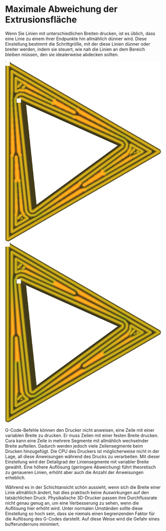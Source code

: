 Maximale Abweichung der Extrusionsfläche
====
Wenn Sie Linien mit unterschiedlichen Breiten drucken, ist es üblich, dass eine Linie zu einem ihrer Endpunkte hin allmählich dünner wird. Diese Einstellung bestimmt die Schrittgröße, mit der diese Linien dünner oder breiter werden, indem sie steuert, wie nah die Linien an dem Bereich bleiben müssen, den sie idealerweise abdecken sollten.

<!--screenshot {
"image_path": "meshfix_maximum_extrusion_area_deviation_high.png",
"models": [{"script": "twisted_triangular_hole.scad"}],
"camera_position": [0, 0, 60],
"settings": {
	"meshfix_maximum_resolution": 0.5,
	"meshfix_maximum_extrusion_area_deviation": 2000
},
"colour_scheme": "line_width",
"colours": 128
}-->
<!--screenshot {
"image_path": "meshfix_maximum_extrusion_area_deviation_low.png",
"models": [{"script": "twisted_triangular_hole.scad"}],
"camera_position": [0, 0, 60],
"settings": {
	"meshfix_maximum_resolution": 0.05,
	"meshfix_maximum_extrusion_area_deviation": 20
},
"colour_scheme": "line_width",
"colours": 128
}-->
![Geringere Auflösung, wenn eine hohe Abweichung zugelassen wird](../../../articles/images/meshfix_maximum_extrusion_area_deviation_high.png)
![Glatte Linienbreite, wenn geringe Abweichung erforderlich ist](../../../articles/images/meshfix_maximum_extrusion_area_deviation_low.png)

G-Code-Befehle können den Drucker nicht anweisen, eine Zeile mit einer variablen Breite zu drucken. Er muss Zeilen mit einer festen Breite drucken. Cura kann eine Zeile in mehrere Segmente mit allmählich wechselnder Breite aufteilen. Dadurch werden jedoch viele Zeilensegmente beim Drucken hinzugefügt. Die CPU des Druckers ist möglicherweise nicht in der Lage, all diese Anweisungen während des Drucks zu verarbeiten. Mit dieser Einstellung wird der Detailgrad der Liniensegmente mit variabler Breite gewählt. Eine höhere Auflösung (geringere Abweichung) führt theoretisch zu genaueren Linien, erhöht aber auch die Anzahl der Anweisungen erheblich.

Während es in der Schichtansicht schön aussieht, wenn sich die Breite einer Linie allmählich ändert, hat dies praktisch keine Auswirkungen auf den tatsächlichen Druck. Physikalische 3D-Drucker passen ihre Durchflussrate nicht genau genug an, um eine Verbesserung zu sehen, wenn die Auflösung hier erhöht wird. Unter normalen Umständen sollte diese Einstellung so hoch sein, dass sie niemals einen begrenzenden Faktor für die Auflösung des G-Codes darstellt. Auf diese Weise wird die Gefahr eines bufferunderruns minimiert.